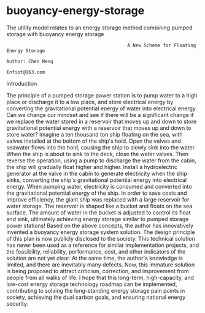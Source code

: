 # buoyancy-energy-storage
The utility model relates to an energy storage method combining pumped storage with buoyancy energy storage

                                                A New Scheme for Floating Energy Storage 
                                                                                          Author: Chen Neng 
                                                                                          Infiot@163.com 
Introduction
	
The principle of a pumped storage power station is to pump water to a high place or discharge it to a low place, and store electrical energy by converting the gravitational potential energy of water into electrical energy. Can we change our mindset and see if there will be a significant change if we replace the water stored in a reservoir that moves up and down to store gravitational potential energy with a reservoir that moves up and down to store water?
	Imagine a ten thousand ton ship floating on the sea, with valves installed at the bottom of the ship's hold. Open the valves and seawater flows into the hold, causing the ship to slowly sink into the water. When the ship is about to sink to the deck, close the water valves. Then reverse the operation, using a pump to discharge the water from the cabin, the ship will gradually float higher and higher. Install a hydroelectric generator at the valve in the cabin to generate electricity when the ship sinks, converting the ship's gravitational potential energy into electrical energy. When pumping water, electricity is consumed and converted into the gravitational potential energy of the ship. In order to save costs and improve efficiency, the giant ship was replaced with a large reservoir for water storage. The reservoir is shaped like a bucket and floats on the sea surface. The amount of water in the bucket is adjusted to control its float and sink, ultimately achieving energy storage similar to pumped storage power stations!
Based on	 the 	above concepts,	 the 	author	 has 	innovatively invented a buoyancy energy storage system solution.	 The 	design principle of this plan	 is 	now publicly disclosed to	 the 	society. This technical solution has never been used as a reference for similar implementation projects, and the feasibility, reliability, performance, cost, and other indicators of the solution are not yet clear. At the same time, the author's knowledge is limited, and there are inevitably many defects. Now, this immature solution is being proposed to attract criticism, correction, and improvement from people from all walks of life. I hope that this long-term, high-capacity, and low-cost energy storage technology roadmap can be implemented, contributing to solving the long-standing energy storage pain points in society, achieving the dual carbon goals, and ensuring national energy security.
